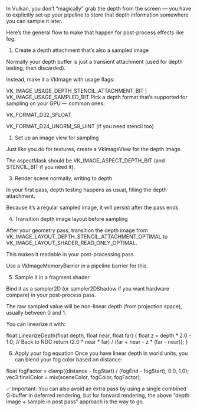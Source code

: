 In Vulkan, you don’t “magically” grab the depth from the screen — you have to explicitly set up your pipeline to store that depth information somewhere you can sample it later.

Here’s the general flow to make that happen for post-process effects like fog:

1. Create a depth attachment that’s also a sampled image

Normally your depth buffer is just a transient attachment (used for depth testing, then discarded).

Instead, make it a VkImage with usage flags:

VK_IMAGE_USAGE_DEPTH_STENCIL_ATTACHMENT_BIT | 
VK_IMAGE_USAGE_SAMPLED_BIT
Pick a depth format that’s supported for sampling on your GPU — common ones:

VK_FORMAT_D32_SFLOAT

VK_FORMAT_D24_UNORM_S8_UINT (if you need stencil too)

1. Set up an image view for sampling

Just like you do for textures, create a VkImageView for the depth image.

The aspectMask should be VK_IMAGE_ASPECT_DEPTH_BIT (and STENCIL_BIT if you need it).

3. Render scene normally, writing to depth

In your first pass, depth testing happens as usual, filling the depth attachment.

Because it’s a regular sampled image, it will persist after the pass ends.

4. Transition depth image layout before sampling

After your geometry pass, transition the depth image from
VK_IMAGE_LAYOUT_DEPTH_STENCIL_ATTACHMENT_OPTIMAL
to
VK_IMAGE_LAYOUT_SHADER_READ_ONLY_OPTIMAL.

This makes it readable in your post-processing pass.

Use a VkImageMemoryBarrier in a pipeline barrier for this.

5. Sample it in a fragment shader

Bind it as a sampler2D (or sampler2DShadow if you want hardware compare) in your post-process pass.

The raw sampled value will be non-linear depth (from projection space), usually between 0 and 1.

You can linearize it with:


float LinearizeDepth(float depth, float near, float far) {
    float z = depth * 2.0 - 1.0; // Back to NDC
    return (2.0 * near * far) / (far + near - z * (far - near));
}

6. Apply your fog equation
Once you have linear depth in world units, you can blend your fog color based on distance:

float fogFactor = clamp((distance - fogStart) / (fogEnd - fogStart), 0.0, 1.0);
vec3 finalColor = mix(sceneColor, fogColor, fogFactor);

✅ Important: You can also avoid an extra pass by using a single combined G-buffer in deferred rendering, but for forward rendering, the above “depth image + sample in post pass” approach is the way to go.